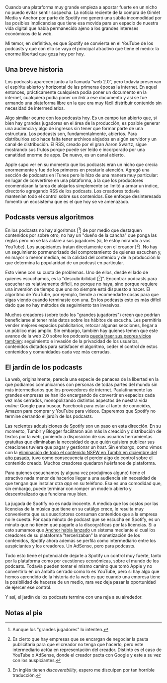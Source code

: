 Cuando una plataforma muy grande empieza a apostar fuerte en un nicho no puedo evitar sentir sospecha. La noticia reciente de la compra de Gimlet Media y Anchor por parte de Spotify me generó una súbita incomodidad por las posibles implicancias que tiene esa movida para un espacio de nuestra vida digital que había permanecido ajeno a los grandes intereses económicos de la web.

Mi temor, en definitiva, es que Spotify se convierta en el YouTube de los podcasts y que con ello se vaya el principal atractivo que tiene el medio: la enorme libertad que goza hoy por hoy.
 
## Una breve historia 
 
Los podcasts aparecen junto a la llamada “web 2.0”, pero todavía preservan el espíritu abierto y horizontal de las primeras épocas la internet. En aquel entonces, prácticamente cualquiera podía poner un documento en la internet, cualquiera podía poner un _link_ a ese documento y así se fue armando una plataforma libre en la que era muy fácil distribuir contenido sin necesidad de intermediarios.

Algo similiar ocurre con los podcasts hoy. Es un campo tan abierto que, si bien hay grandes jugadores en el área de la producción, es posible generar una audiencia y algo de ingresos sin tener que formar parte de una estructura. Los podcasts son, fundamentalmente, abiertos. Para distribuirlos solo hace falta tener archivos alojados en algún servidor y un canal de distribución. El RSS, creado por el gran Aaron Swartz, sigue mostrando sus frutos porque puede ser leído e incorporado por una canatidad enorme de apps. De nuevo, es un canal abierto.

Apple supo ver en su momento que los podcasts eran un nicho que crecía enormemente y fue de los primeros en prestarle atención. Agregó una sección de podcasts en iTunes pero lo hizo de una manera muy particular: en lugar de convertirse en una plataforma, a la que los productores ecomendaran la tarea de alojarlos simplemente se limitó a armar un índice, directorio agregando RSS de los podcasts. Los creadores todavía mantenían todo el control sobre sus contenidos. Ese enfoque desinteresado fomentó un ecosistema que es el que hoy se ve amenazado.

## Podcasts versus algoritmos

En los podcasts no hay algoritmos [[^1]] de por medio que destaquen contenidos por sobre otro, no hay un "dueño de la cancha" que ponga las reglas pero no se las aclare a sus jugadores (si, te estoy mirando a vos YouTube). Los auspiciantes tratan directamente con el creador [[^2]]. No hay un seguimiento pormenorizado del comprotamiento de quienes escuchen y, en mayor o menor medida, es la calidad del contenido y de la producción lo que determina la popularidad de un podcast en particular.

Esto viene con su cuota de problemas. Uno de ellos, desde el lado de quienes escuchamos, es la "descubribilidad [[^3]]". Encontrar podcasts para escuchar es relativamente difícil, no porque no haya, sino porque requiere una inversión de tiempo que uno no siempre está dispuesto a hacer. El algoritmo de YouTube, por ejemplo, tiende a recomendarte cosas para que sigas viendo cuando terminaste con una. En los podcasts esto es más difícil dado que no hay métodos de seguimiento tan invasivos.

Muchos creadores (sobre todo los "grandes jugadores") creen que podrían beneficiarse al tener más datos sobre los hábitos de escucha. Les permitiría vender mejores espacios publicitarios, retocar algunas secciones, llegar a un público más amplio. Sin embargo, también hay quienes temen que este avance de la web 2.0 sobre los podcasts [pueda traer sus peores vicios también](https://www.cjr.org/innovations/nprs-move-into-podcasting-analytics-raises-privacy-concerns.php): seguimiento e invasión de la privacidad de los usuarios, contenidos dictados para satisfacer el algoritmo, ceder el control de estos contenidos y comunidades cada vez más cerradas.

## El jardín de los podcasts

La web, originalmente, parecía una especie de panacea de la libertad en la que podíamos comunicarnos con personas de todas partes del mundo sin más intermediarios que los proveedores de internet. Paulatinamente las grandes empresas se han ido encargando de convertir en espacios cada vez más cerrados, monopolizando distintos aspectos de nuestra vida _online_: Google para buscar, Facebook para estar al tanto de conocidxs, Amazon para comprar y YouTube para videos. Esperemos que Spotify no termine cerrando el jardín de los podcasts.

Las recientes adquisiciones de Spotify son un paso en esta dirección. En su momento, Tumblr y Blogger facilitaron aún más la creación y distribución de textos por la web, poniendo a disposición de sus usuarios herramientas gratuitas que eliminaban la necesidad de que quién quisiera publicar sus creaciones tuviera que pagar y gestionar un _host_. Sin embargo, como vimos con la [eliminación de todo el contenido NSFW en Tumblr en diciembre del año pasado](https://techcrunch.com/2018/12/03/tumblr-no-more-porn/), tuvo como consecuencia el perder algo de control sobre el contenido creado. Muchos creadores quedaron huérfanos de plataforma.

Para quienes escuchamos (y alguna vez produjimos alguno) tiene el atractivo nada menor de hacerlos llegar a una audiencia sin necesidad de que tengan que instalar otra _app_ en su teléfono. Esa es una comodidad que, sin embargo, puede terminar con romper un modelo abierto y descentralizado que funciona muy bien.

La jugada de Spotify no es nada inocente. A medida que los costos por las licencias de la música que tiene en su catálgo crece, le resulta muy conveniente que sus suscriptores consuman contenidos que a la empresa no le cuesta. Por cada minuto de podcast que se escucha en Spotify, es un minuto que no tienen que pagarle a la discográficas por las licencias. Si a esto sumamos que [Anchor había lanzado](https://medium.com/anchor/introducing-anchor-sponsorships-the-podcast-advertising-platform-for-everyone-512870baa32b) un sistema mediante el cual los creadores de su plataforma "tercerizaban" la monetización de los contenidos, Spotify ahora además se perfila como intermediario entre los auspiciantes y los creadores. Un AdSense, pero para podcasts.

Todo esto tiene el potencial de dejarle a Spotify un control muy fuerte, tanto por la plataforma como por cuestiones económicas, sobre el mundo de los podcasts. Todavía pueden tomar el mismo camino que tomó Apple y no convertirlo en un ámbito cerrado como lo es YouTube, pero si hay algo que hemos aprendido de la historia de la web es que cuando una empresa tiene la posibilidad de hacerse de un medio, rara vez deja pasar la oportunidad de ejercer ese control.

Y así, el jardín de los podcasts termine con una reja a su alrededor.
 
## Notas al pie

[^1]: Aunque los "grandes jugadores" lo intenten.

[^2]: Es cierto que hay empresas que se encargan de negociar la pauta publicitaria para que el creador no tenga que hacerlo, pero este intermediario actúa en representación del creador. Distinto es el caso de YouTube o AdSense, donde el creador pacta con Google y este a su vez con los auspiciantes.

[^3]: En inglés tienen _discoverability_, espero me disculpen por tan horrible traducción.
